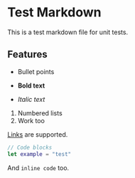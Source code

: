 # Test Markdown

This is a test markdown file for unit tests.

## Features

- Bullet points

- **Bold text**

- *Italic text*

1. Numbered lists
2. Work too

[Links](https://example.com) are supported.

```swift
// Code blocks
let example = "test"
```

And `inline code` too.
